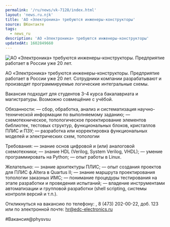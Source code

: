 ```yaml
---
permalink: '/ru/news/vk-7128/index.html'
layout: 'news.ru.njk'
title: 'АО «Электроника» требуются инженеры-конструкторы'
source: ВКонтакте
tags:
  - news_ru
description: 'АО «Электроника» требуются инженеры-конструкторы'
updatedAt: 1602849660
---
```

![АО «Электроника» требуются инженеры-конструкторы. Предприятие работает в России уже 20 лет.](https://sun9-42.userapi.com/impg/IniOSQ396wF9HDjyMLDyIQdAu-97ucNCO3zO1g/M4Ovsttj39M.jpg?size=1280x786&quality=96&proxy=1&sign=ec954b9223e04313834a7f54e6d43925&c_uniq_tag=a4qjMurGc82N9-KrLh-FOwdJh8QxJ0lO10FHCJf2eOs&type=album)

АО «Электроника» требуются инженеры-конструкторы. Предприятие работает в России уже 20 лет. Сотрудники компании разрабатывают и производят программируемые логические интегральные схемы.

Вакансия подходит для студентов 3-4 курса бакалавриата и магистратуры. Возможно совмещёние с учёбой.

Обязанности:
— сбор, обработка, анализ и систематизация научно-технической информации по выполняемому заданию;
— схемотехническое, топологическое проектирование элементов библиотек, тестовых структур, функциональных блоков, кристаллов ПЛИС и ПЗУ;
— разработка или корректировка функциональных моделей и электрических схем, топологии

Требования:
— знание основ цифровой и (или) аналоговой схемотехники;
— знание HDL (Verilog, System Verilog, VHDL);
— умение программировать на Python;
— опыт работы в Linux.

Желательно:
— знание архитектуры ПЛИС;
— опыт создания проектов для ПЛИС ф.Altera в Quartus II;
— знание маршрута проектирования топологии заказных ИМС;
— понимание процедуры тестирования на этапе разработки и проведения испытаний;
— владение инструментами автоматизации и групповой разработки (shell scripting, системы контроля версий и т.п.).

Откликнуться на вакансию по телефону: , 8 (473) 202-00-22, доб. 123 или по электронной почте: hr@edc-electronics.ru

#Вакансия@physvsu
